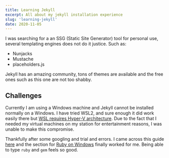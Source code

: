```yaml
---
title: Learning Jekyll
excerpt: All about my jekyll installation experience
slug: 'learning-jekyll'
date: 2020-11-05
---
```

I was searching for a an SSG (Static Site Generator) tool for personal use, several templating engines does not do it justice. Such as: 
   - Nunjacks
   - Mustache
   - placeholders.js

Jekyll has an amazing community, tons of themes are available and the free ones such as this one are not too shabby.

## Challenges

Currently I am using a Windows machine and Jekyll cannot be installed normally on a Windows. I have tried WSL2, and sure enough it did work easily there but [WSL requires Hyper-V architecture](https://docs.microsoft.com/en-us/windows/wsl/wsl2-faq). Due to the fact that I needed my virtual machines on my station for entertainment reasons, I was unable to make this compromise. 

Thankfully after some googling and trial and errors. I came across this guide [here](https://learn.cloudcannon.com/jekyll/install-jekyll-on-windows/) and the section for 
[Ruby on Windows](https://jekyllrb.com/docs/installation/windows/) finally worked for me. Being able to type `ruby` and `gem` feels so good.

